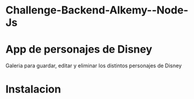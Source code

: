 # Challenge-Backend-Alkemy--Node-Js

# App de personajes de Disney
Galeria para guardar, editar y eliminar los distintos personajes de Disney

# Instalacion
